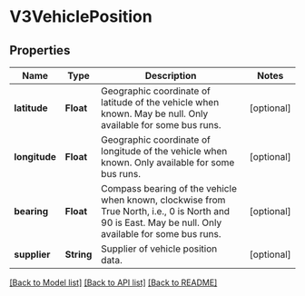 # V3VehiclePosition

## Properties
Name | Type | Description | Notes
------------ | ------------- | ------------- | -------------
**latitude** | **Float** | Geographic coordinate of latitude of the vehicle when known. May be null.              Only available for some bus runs. | [optional] 
**longitude** | **Float** | Geographic coordinate of longitude of the vehicle when known.               Only available for some bus runs. | [optional] 
**bearing** | **Float** | Compass bearing of the vehicle when known, clockwise from True North, i.e., 0 is North and 90 is East. May be null.              Only available for some bus runs. | [optional] 
**supplier** | **String** | Supplier of vehicle position data. | [optional] 

[[Back to Model list]](../README.md#documentation-for-models) [[Back to API list]](../README.md#documentation-for-api-endpoints) [[Back to README]](../README.md)


